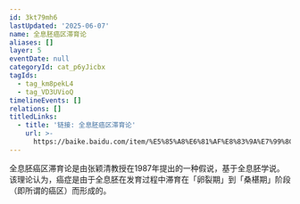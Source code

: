 ```yaml
---
id: 3kt79mh6
lastUpdated: '2025-06-07'
name: 全息胚癌区滞育论
aliases: []
layer: 5
eventDate: null
categoryId: cat_p6yJicbx
tagIds:
  - tag_km8pekL4
  - tag_VD3UVioQ
timelineEvents: []
relations: []
titledLinks:
  - title: '链接: 全息胚癌区滞育论'
    url: >-
      https://baike.baidu.com/item/%E5%85%A8%E6%81%AF%E8%83%9A%E7%99%8C%E5%8C%BA%E6%BB%9E%E8%82%B2%E8%AE%BA/
---
```

全息胚癌区滞育论是由张颖清教授在1987年提出的一种假说，基于全息胚学说。该理论认为，癌症是由于全息胚在发育过程中滞育在「卵裂期」到「桑椹期」阶段（即所谓的癌区）而形成的。
